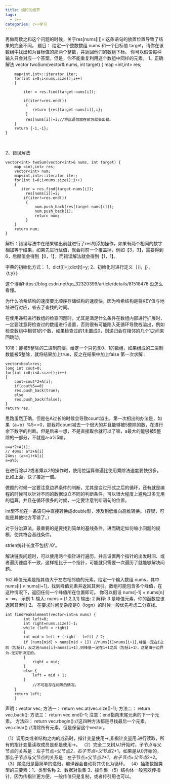 ```yaml
---
title: 编码的细节
tags:
  - c++ 
categories: c++学习 
---
```




<!-- more -->

再做两数之和这个问题的时候，关于res[nums[i]]=i这条语句的放置位置导致了结果的完全不同。
题目：
给定一个整数数组 nums 和一个目标值 target，请你在该数组中找出和为目标值的那两个整数，并返回他们的数组下标。
你可以假设每种输入只会对应一个答案。但是，你不能重复利用这个数组中同样的元素。
1、正确解法
vector<int> twoSum(vector<int>& nums, int target) {
        map <int,int> res;
      

        map<int,int>::iterator iter;
        for(int i=0;i<nums.size();i++)
        {
           
            iter = res.find(target-nums[i]);
            
            if(iter!=res.end())
             {
                return {res[target-nums[i]],i};
             }
             res[nums[i]]=i;//将此语句放在前方就会出错。
        }
        return {-1,-1};
    }


​          

2、错误解法

    vector<int> twoSum(vector<int>& nums, int target) {
        map <int,int> res;
        vector<int> num;
        map<int,int>::iterator iter;
        for(int i=0;i<nums.size();i++)
        {
           iter = res.find(target-nums[i]);
             res[nums[i]]=i;
            if(iter!=res.end())
             {
                 num.push_back(res[target-nums[i]]);
                 num.push_back(i);
                 return num;
             }
        }
        return num;
    }
解析：错误写法中在结果输出前就进行了res的添加操作，如果有两个相同的数字相加等于结果，如果先进行赋值，就会将前一个覆盖掉，例如【3，3】，需要得到6，后赋值会得到【0，1】，而错误解法就会得到【1，1】。

字典的初始化方式：
1、dict[i]=j;dict[t]=y;
2、初始化时进行定义｛｛i，j｝，｛t,y｝｝
	
这个博客https://blog.csdn.net/qq_32320399/article/details/81518476 没怎么看懂。

为什么哈希结构的速度要比顺序存储结构的速度快，因为哈希结构是将KEY值与地址进行对应，省去了查找的时间。

在使用递归进行数组的检查问题时，尤其是满足什么条件在数组内部进行扩展时，一定要注意将检查过的数组进行设置，否则很有可能陷入死循环导致栈溢出，例如检查数组中相邻1的个数，如果检查过的1未置成0，则递归会在相邻的几个1之间来回跳动。

1018：能被5整除的二进制前缀。给定一个只包含0、1的数组，如果组成的二进制数能被5整除，就将结果加上true，反之在结果中加上false
第一次求解：

    vector<bool>res;
    long int cout=0;
    for(int i=0;i<A.size();i++)
    {
        cout=cout*2+A[i];
        if(cout%5==0)
        res.push_back(true);
        else
        res.push_back(false);
    }
    return res;
思路虽然正确，但是在A过长的时候会导致count溢出，第一次相出的办法是，如果（a+b）%5==0，那我将count减去一个很大的并且能够被5整除的数，在进行余下数字的判断。但是后来一想，不是直接取余就可以了嘛，a最大的能够被5整除的一部分，不就是a-a%5嘛。

```
a=a*2+A[i];   
// 40ms: a*2+A[i]                 
24ms: (a<<1)+A[i] 
a=a%5;
```

在进行除以2或者乘以2的操作时，使用位运算普遍比使用乘除法速度要快很多。比如上面，快了接近一倍。

做题的时候一定要注意边界条件的判断，尤其是变过形式之后的循环，还有就是编程的时候可以针对不同的数据设立不同的判断条件，可以很大程度上避免过多无用的运算。并且在循环很多的时候，一定要注意判断语句的位置。

int型不能在一条语句中直接转换成double型，涉及到低维向高维转换。（存疑，可能是其他地方写错了。）

对于分治算法，最重要的是要找到简单的基线条件，进而确定如何缩小问题的规模，使其符合基线条件。

strlen统计长度不包括'/0'。

解决链表问题时，可以使用两个指针进行遍历，并且设置两个指针的出发时间、或者遍历速度不一致，这样相比于一个指针，可能就只需要一次遍历了就能够解决问题。

162.峰值元素是指其值大于左右相邻值的元素。给定一个输入数组 nums，其中 nums[i] ≠ nums[i+1]，找到峰值元素并返回其索引。数组可能包含多个峰值，在这种情况下，返回任何一个峰值所在位置即可。
你可以假设 nums[-1] = nums[n] = -∞。
示例 1:
输入: nums = [1,2,3,1]
输出: 2
解释: 3 是峰值元素，你的函数应该返回其索引 2。
在要求时间复杂度是0（logn）的时候一般优先考虑二分查找。

```
int findPeakElement(vector<int>& nums) {
        int left=0;
        int right=nums.size()-1;
        while (left < right)
        {
        int mid = left + (right - left) / 2;
        if (nums[mid] > nums[mid + 1]) //nums[i]>nums[i+1],峰值一定在i之前（包括i），反之若nums[i]<nums[i+1],则峰值一定在i+1之后（包括i+1），这是由于边界为-无穷所决定的。
        {
            right = mid;
        } 
        else {
            left = mid + 1;
        }
            //不可能存在相等的情况。
    }
    return left;
    }
```

声明：vector<T>  vec;
方法一： return vec.at(vec.size()-1);
方法二： return vec.back();
方法三： return vec.end()-1;  注意：end指向末尾元素的下一个元素。
方法四： return vec.rbegin();//这四种方法都是寻找最后一个元素。
vec.clear() //清除所有元素，但是保留这个vector。

（1）调用类或者结构之内的成员时，指针变量使用->,非指针变量用.进行读取，所有的指针变量读取成员是都是使用->。
（2）完全二叉树从1开始时，子节点与父节点的关系是：左子节点=父节点*2，右子节点=父节点*2+1，如果是从0开始的，那么子节点与父节点的关系是：左子节点=父节点*2+1，右子节点=父节点*2+2。
（3）尾递归是最简单的递归，编译器会自动将其优化为循环。
（4）抽象数据类型的三要素：1、类型名称 2、数据对象集 3、操作集
（5）结构体一般喜欢传指针，因为传指针更方便，一般传值只是复制，或者传引用也可以。